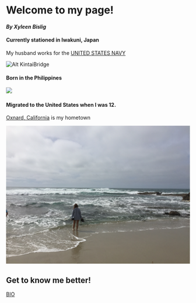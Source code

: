 # Welcome to my page!
#### *By Xyleen Bislig*



#### Currently stationed in Iwakuni, Japan

My husband works for the [UNITED STATES NAVY](https://www.navy.mil)


![Alt KintaiBridge](fullsizeoutput_1163.jpeg)

#### Born in the Philippines

![](GOPR0649.JPG)

#### Migrated to the United States when I was 12. 

[Oxnard, California](https://visitoxnard.com) is my hometown 

![](IMG_5443.JPG)

## Get to know me better!

[BIO](xhaixhai.github.io/bio)
